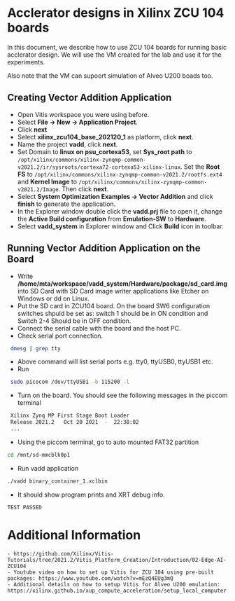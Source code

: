 # Acclerator designs in Xilinx ZCU 104 boards

In this document, we describe how to use ZCU 104 boards for running basic acclerator design. We will use the VM created for the lab and use it for the experiments.

Also note that the VM can supoort simulation of Alveo U200 boads too.

## Creating Vector Addition Application

   - Open Vitis workspace you were using before.
   - Select **File -> New -> Application Project**.
   - Click **next**
   - Select **xilinx_zcu104_base_202120_1** as platform, click **next**.
   - Name the project **vadd**, click **next**.
   - Set Domain to **linux on psu_cortexa53**, set **Sys_root path** to ```/opt/xilinx/commons/xilinx-zynqmp-common-v2021.2/ir/sysroots/cortexa72-cortexa53-xilinx-linux```. Set the **Root FS** to ```/opt/xilinx/commons/xilinx-zynqmp-common-v2021.2/rootfs.ext4``` and **Kernel Image** to ```/opt/xilinx/commons/xilinx-zynqmp-common-v2021.2/Image```. Then click **next**.
   - Select **System Optimization Examples -> Vector Addition** and click **finish** to generate the application.
   - In the Explorer window double click the **vadd.prj** file to open it, change the **Active Build configuration** from **Emulation-SW** to **Hardware**.
   - Select **vadd_system** in Explorer window and Click **Build** icon in toolbar.

## Running Vector Addition Application on the Board

   - Write **/home/mta/workspace/vadd_system/Hardware/package/sd_card.img** into SD Card with SD Card image writer applications like Etcher on Windows or dd on Linux.
   - Put the SD card in ZCU104 board. On the board SW6 configuration switches shpuld be set as: switch 1 should be in ON condition and Switch 2-4 Should be in OFF condition.
   - Connect the serial cable with the board and the host PC.
   - Check serial port connection. 

   ```bash
	dmesg | grep tty
   ```
   
   - Above command will list serial ports e.g. tty0, ttyUSB0, ttyUSB1 etc. 
   - Run 
	
   ```bash
	sudo picocom /dev/ttyUSB1 -b 115200 -l
   ```
   
   - Turn on the board. You should see the following messages in the piccom terminal
	
   ```bash
	Xilinx Zynq MP First Stage Boot Loader 
	Release 2021.2   Oct 20 2021  -  22:38:02
	...
   ```
   
   - Using the piccom terminal, go to auto mounted FAT32 partition

   ```bash
   cd /mnt/sd-mmcblk0p1
   ```

   - Run vadd application

   ```bash
   ./vadd binary_container_1.xclbin
   ```

   - It should show program prints and XRT debug info.

   ```
   TEST PASSED
   ```
# Additional Information
	- https://github.com/Xilinx/Vitis-Tutorials/tree/2021.2/Vitis_Platform_Creation/Introduction/02-Edge-AI-ZCU104
	- Youtube video on how to set up Vitis for ZCU 104 using pre-built packages: https://www.youtube.com/watch?v=mEzQ4EUg3mQ
	- Additional details on how to setup Vitis for Alveo U200 emulation: https://xilinx.github.io/xup_compute_acceleration/setup_local_computer.html
